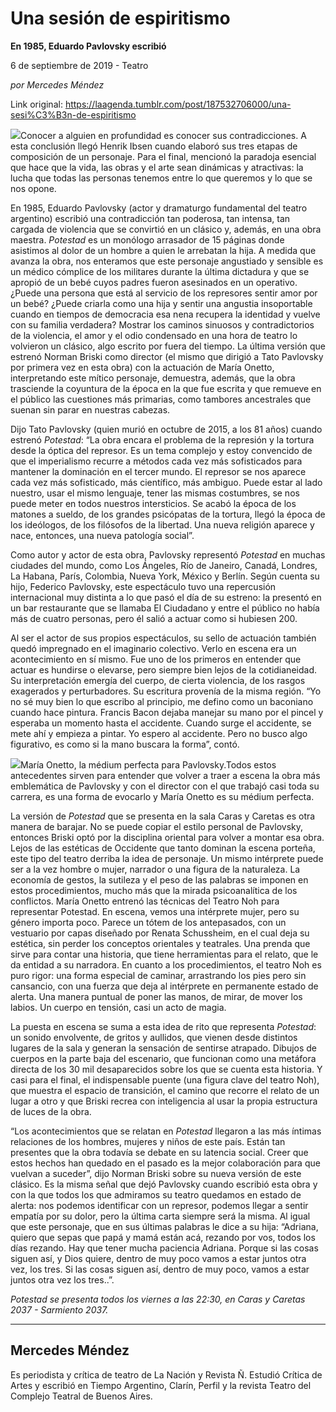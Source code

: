 # Una sesión de espiritismo

**En 1985, Eduardo Pavlovsky escribió**

6 de septiembre de 2019 - Teatro

_por Mercedes Méndez_

Link original: https://laagenda.tumblr.com/post/187532706000/una-sesi%C3%B3n-de-espiritismo

![](https://64.media.tumblr.com/318c5bf0366822f04f205c247468a575/56963893029e852f-4f/s500x750/13510117149df103652cc5c02f4bb7c52946e826.jpg)Conocer a alguien en profundidad es conocer sus contradicciones. A esta conclusión llegó Henrik Ibsen cuando elaboró sus tres etapas de composición de un personaje. Para el final, mencionó la paradoja esencial que hace que la vida, las obras y el arte sean dinámicas y atractivas: la lucha que todas las personas tenemos entre lo que queremos y lo que se nos opone.


En 1985, Eduardo Pavlovsky (actor y dramaturgo fundamental del teatro argentino) escribió una contradicción tan poderosa, tan intensa, tan cargada de violencia que se convirtió en un clásico y, además, en una obra maestra. *Potestad* es un monólogo arrasador de 15 páginas donde asistimos al dolor de un hombre a quien le arrebatan la hija. A medida que avanza la obra, nos enteramos que este personaje angustiado y sensible es un médico cómplice de los militares durante la última dictadura y que se apropió de un bebé cuyos padres fueron asesinados en un operativo. ¿Puede una persona que está al servicio de los represores sentir amor por un bebé? ¿Puede criarla como una hija y sentir una angustia insoportable cuando en tiempos de democracia esa nena recupera la identidad y vuelve con su familia verdadera? Mostrar los caminos sinuosos y contradictorios de la violencia, el amor y el odio condensado en una hora de teatro lo volvieron un clásico, algo escrito por fuera del tiempo. La última versión que estrenó Norman Briski como director (el mismo que dirigió a Tato Pavlovsky por primera vez en esta obra) con la actuación de María Onetto, interpretando este mítico personaje, demuestra, además, que la obra trasciende la coyuntura de la época en la que fue escrita y que remueve en el público las cuestiones más primarias, como tambores ancestrales que suenan sin parar en nuestras cabezas. 


Dijo Tato Pavlovsky (quien murió en octubre de 2015, a los 81 años) cuando estrenó *Potestad*: “La obra encara el problema de la represión y la tortura desde la óptica del represor. Es un tema complejo y estoy convencido de que el imperialismo recurre a métodos cada vez más sofisticados para mantener la dominación en el tercer mundo. El represor se nos aparece cada vez más sofisticado, más científico, más ambiguo. Puede estar al lado nuestro, usar el mismo lenguaje, tener las mismas costumbres, se nos puede meter en todos nuestros intersticios. Se acabó la época de los matones a sueldo, de los grandes psicópatas de la tortura, llegó la época de los ideólogos, de los filósofos de la libertad. Una nueva religión aparece y nace, entonces, una nueva patología social”. 


Como autor y actor de esta obra, Pavlovsky representó *Potestad* en muchas ciudades del mundo, como Los Ángeles, Río de Janeiro, Canadá, Londres, La Habana, París, Colombia, Nueva York, México y Berlín. Según cuenta su hijo, Federico Pavlovsky, este espectáculo tuvo una repercusión internacional muy distinta a lo que pasó el día de su estreno: la presentó en un bar restaurante que se llamaba El Ciudadano y entre el público no había más de cuatro personas, pero él salió a actuar como si hubiesen 200. 


Al ser el actor de sus propios espectáculos, su sello de actuación también quedó impregnado en el imaginario colectivo. Verlo en escena era un acontecimiento en sí mismo. Fue uno de los primeros en entender que actuar es hundirse o elevarse, pero siempre bien lejos de la cotidianeidad. Su interpretación emergía del cuerpo, de cierta violencia, de los rasgos exagerados y perturbadores. Su escritura provenía de la misma región. “Yo no sé muy bien lo que escribo al principio, me defino como un baconiano cuando hace pintura. Francis Bacon dejaba manejar su mano por el pincel y esperaba un momento hasta el accidente. Cuando surge el accidente, se mete ahí y empieza a pintar. Yo espero al accidente. Pero no busco algo figurativo, es como si la mano buscara la forma”, contó. 


![](https://64.media.tumblr.com/318c5bf0366822f04f205c247468a575/56963893029e852f-4f/s500x750/13510117149df103652cc5c02f4bb7c52946e826.jpg)María Onetto, la médium perfecta para Pavlovsky.Todos estos antecedentes sirven para entender que volver a traer a escena la obra más emblemática de Pavlovsky y con el director con el que trabajó casi toda su carrera, es una forma de evocarlo y María Onetto es su médium perfecta.


La versión de *Potestad* que se presenta en la sala Caras y Caretas es otra manera de barajar. No se puede copiar el estilo personal de Pavlovsky, entonces Briski optó por la disciplina oriental para volver a montar esa obra. Lejos de las estéticas de Occidente que tanto dominan la escena porteña, este tipo del teatro derriba la idea de personaje. Un mismo intérprete puede ser a la vez hombre o mujer, narrador o una figura de la naturaleza. La economía de gestos, la sutileza y el peso de las palabras se imponen en estos procedimientos, mucho más que la mirada psicoanalítica de los conflictos. María Onetto entrenó las técnicas del Teatro Noh para representar Potestad. En escena, vemos una intérprete mujer, pero su género importa poco. Parece un tótem de los antepasados, con un vestuario por capas diseñado por Renata Schussheim, en el cual deja su estética, sin perder los conceptos orientales y teatrales. Una prenda que sirve para contar una historia, que tiene herramientas para el relato, que le da entidad a su narradora. En cuanto a los procedimientos, el teatro Noh es puro rigor: una forma especial de caminar, arrastrando los pies pero sin cansancio, con una fuerza que deja al intérprete en permanente estado de alerta. Una manera puntual de poner las manos, de mirar, de mover los labios. Un cuerpo en tensión, casi un acto de magia. 


La puesta en escena se suma a esta idea de rito que representa *Potestad*: un sonido envolvente, de gritos y aullidos, que vienen desde distintos lugares de la sala y generan la sensación de sentirse atrapado. Dibujos de cuerpos en la parte baja del escenario, que funcionan como una metáfora directa de los 30 mil desaparecidos sobre los que se cuenta esta historia. Y casi para el final, el indispensable puente (una figura clave del teatro Noh), que muestra el espacio de transición, el camino que recorre el relato de un lugar a otro y que Briski recrea con inteligencia al usar la propia estructura de luces de la obra. 


“Los acontecimientos que se relatan en *Potestad* llegaron a las más íntimas relaciones de los hombres, mujeres y niños de este país. Están tan presentes que la obra todavía se debate en su latencia social. Creer que estos hechos han quedado en el pasado es la mejor colaboración para que vuelvan a suceder”, dijo Norman Briski sobre su nueva versión de este clásico. Es la misma señal que dejó Pavlovsky cuando escribió esta obra y con la que todos los que admiramos su teatro quedamos en estado de alerta: nos podemos identificar con un represor, podemos llegar a sentir empatía por su dolor, pero la última carta siempre será la misma. Al igual que este personaje, que en sus últimas palabras le dice a su hija: “Adriana, quiero que sepas que papá y mamá están acá, rezando por vos, todos los días rezando. Hay que tener mucha paciencia Adriana. Porque si las cosas siguen así, y Dios quiere, dentro de muy poco vamos a estar juntos otra vez, los tres. Si las cosas siguen así, dentro de muy poco, vamos a estar juntos otra vez los tres..”. 


  
  
*Potestad se presenta todos los viernes a las 22:30, en Caras y Caretas 2037 - Sarmiento 2037.*

  




---

Mercedes Méndez
---------------

Es periodista y crítica de teatro de La Nación y Revista Ñ. Estudió Crítica de Artes y escribió en Tiempo Argentino, Clarín, Perfil y la revista Teatro del Complejo Teatral de Buenos Aires. 

